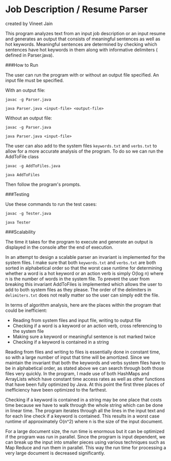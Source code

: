 Job Description / Resume Parser
===============================
created by Vineet Jain

This program analyzes text from an input job description or an input resume and generates an output that consists of meaningful sentences as well as hot keywords. Meaningful sentences are determined by checking which sentences have hot keywords in them along with informative delimiters ( defined in Parser.java).

###How to Run

The user can run the program with or without an output file specified. An input file must be specified.

With an output file:

`javac -g Parser.java`

`java Parser.java <input-file> <output-file>`

Without an output file:

`javac -g Parser.java`

`java Parser.java <input-file>`

The user can also add to the system files `keywords.txt` and `verbs.txt` to allow for a more accurate analysis of the program. To do so we can run the AddToFile class

`javac -g AddToFiles.java`

`java AddToFiles`

Then follow the program's prompts.

###Testing

Use these commands to run the test cases:

`javac -g Tester.java`

`java Tester`

###Scalability

The time it takes for the program to execute and generate an output is displayed in the console after the end of execution. 

In an attempt to design a scalable parser an invariant is implemented for the system files. I make sure that both `keywords.txt` and `verbs.txt` are both sorted in alphabetical order so that the worst case runtime for determining whether a word is a hot keyword or an action verb is simply O(log n) where n is the number of words in  the system file. To prevent the user from breaking this invariant AddToFiles is implemented which allows the user to add to both system files as they please. The order of the delimiters in `delimiters.txt` does not really matter so the user can simply edit the file.

In terms of algorithm analysis, here are the places within the program that could be inefficient:
+ Reading from system files and input file, writing to output file
+ Checking if a word is a keyword or an action verb, cross referencing to the system file
+ Making sure a keyword or meaningful sentence is not marked twice
+ Checking if a keyword is contained in a string

Reading from files and writing to files is essentially done in constant time, so with a large number of input that time will be amortized. Since we maintain the invariant that both the keywords and verbs system files have to be in alphabetical order, as stated above we can search through both those files very quickly. In the program, I made use of both HashMaps and ArrayLists which have constant time access rates as well as other functions that have been fully optimized by Java. At this point the first three places of inefficiency have been optimized to the farthest.

Checking if a keyword is contained in a string may be one place that costs time because we have to walk through the whole string which can be done in linear time. The program iterates through all the lines in the input text and for each line check if a keyword is contained. This results in a worst case runtime of approximately O(n^2) where n is the size of the input document.

For a large document size, the run time is enormous but it can be optimized if the program was run in parallel. Since the program is input dependent, we can break up the input into smaller pieces using various techniques such as Map Reduce and run them in parallel. This way the run time for processing a very large document is decreased significantly.
